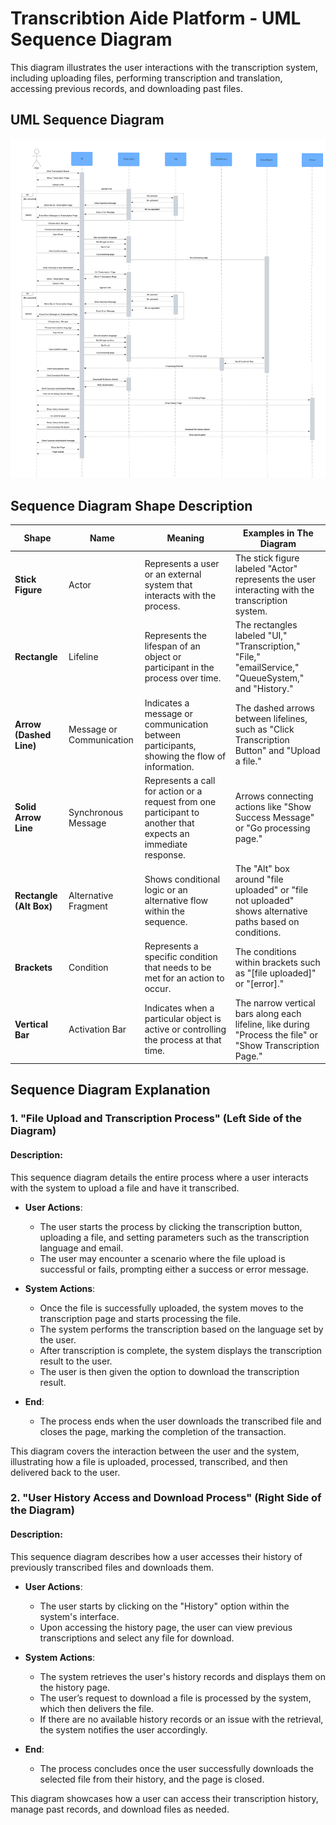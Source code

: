# Transcribtion Aide Platform - UML Sequence Diagram
This diagram illustrates the user interactions with the transcription system, including uploading files, performing transcription and translation, accessing previous records, and downloading past files.

## UML Sequence Diagram

![alt text](<Sequence diagram.png>)

## Sequence Diagram Shape Description

| **Shape**              | **Name**                   | **Meaning**                                                                                          | **Examples in The Diagram**                                                                            |
|------------------------|----------------------------|-------------------------------------------------------------------------------------------------------|---------------------------------------------------------------------------------------------------------|
| **Stick Figure**        | Actor                      | Represents a user or an external system that interacts with the process.                               | The stick figure labeled "Actor" represents the user interacting with the transcription system.           |
| **Rectangle**           | Lifeline                  | Represents the lifespan of an object or participant in the process over time.                          | The rectangles labeled "UI," "Transcription," "File," "emailService," "QueueSystem," and "History."      |
| **Arrow (Dashed Line)** | Message or Communication  | Indicates a message or communication between participants, showing the flow of information.            | The dashed arrows between lifelines, such as "Click Transcription Button" and "Upload a file."           |
| **Solid Arrow Line**    | Synchronous Message       | Represents a call for action or a request from one participant to another that expects an immediate response. | Arrows connecting actions like "Show Success Message" or "Go processing page."                         |
| **Rectangle (Alt Box)** | Alternative Fragment      | Shows conditional logic or an alternative flow within the sequence.                                    | The "Alt" box around "file uploaded" or "file not uploaded" shows alternative paths based on conditions. |
| **Brackets**            | Condition                 | Represents a specific condition that needs to be met for an action to occur.                            | The conditions within brackets such as "[file uploaded]" or "[error]."                                  |
| **Vertical Bar**        | Activation Bar            | Indicates when a particular object is active or controlling the process at that time.                   | The narrow vertical bars along each lifeline, like during "Process the file" or "Show Transcription Page."|

## Sequence Diagram Explanation
### **1. "File Upload and Transcription Process"** (Left Side of the Diagram)

#### **Description:**

This sequence diagram details the entire process where a user interacts with the system to upload a file and have it transcribed.

- **User Actions**:
  - The user starts the process by clicking the transcription button, uploading a file, and setting parameters such as the transcription language and email.
  - The user may encounter a scenario where the file upload is successful or fails, prompting either a success or error message.

- **System Actions**:
  - Once the file is successfully uploaded, the system moves to the transcription page and starts processing the file.
  - The system performs the transcription based on the language set by the user.
  - After transcription is complete, the system displays the transcription result to the user.
  - The user is then given the option to download the transcription result.

- **End**:
  - The process ends when the user downloads the transcribed file and closes the page, marking the completion of the transaction.

This diagram covers the interaction between the user and the system, illustrating how a file is uploaded, processed, transcribed, and then delivered back to the user.

### **2. "User History Access and Download Process"** (Right Side of the Diagram)

#### **Description:**

This sequence diagram describes how a user accesses their history of previously transcribed files and downloads them.

- **User Actions**:
  - The user starts by clicking on the "History" option within the system's interface.
  - Upon accessing the history page, the user can view previous transcriptions and select any file for download.

- **System Actions**:
  - The system retrieves the user's history records and displays them on the history page.
  - The user’s request to download a file is processed by the system, which then delivers the file.
  - If there are no available history records or an issue with the retrieval, the system notifies the user accordingly.

- **End**:
  - The process concludes once the user successfully downloads the selected file from their history, and the page is closed.

This diagram showcases how a user can access their transcription history, manage past records, and download files as needed.

